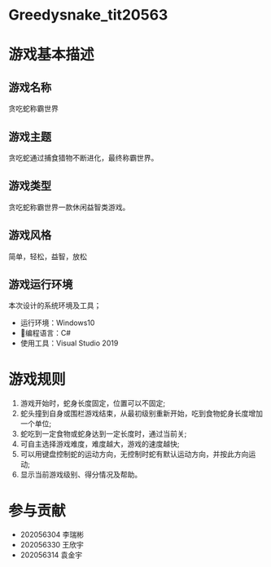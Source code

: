# Greedysnake_tit20563
# 游戏基本描述
## 游戏名称
贪吃蛇称霸世界
## 游戏主题
贪吃蛇通过捕食猎物不断进化，最终称霸世界。
## 游戏类型
贪吃蛇称霸世界一款休闲益智类游戏。
## 游戏风格
简单，轻松，益智，放松
## 游戏运行环境
本次设计的系统环境及工具；
* 运行环境：Windows10
* 编程语言：C#
* 使用工具：Visual Studio 2019
# 游戏规则
1. 游戏开始时，蛇身长度固定，位置可以不固定;
2. 蛇头撞到自身或围栏游戏结束，从最初级别重新开始，吃到食物蛇身长度增加一个单位;
3. 蛇吃到一定食物或蛇身达到一定长度时，通过当前关;
4. 可自主选择游戏难度，难度越大，游戏的速度越快;
5. 可以用键盘控制蛇的运动方向，无控制时蛇有默认运动方向，并按此方向运动;
6. 显示当前游戏级别、得分情况及帮助。
# 参与贡献
* 202056304 李瑞彬
* 202056330 王欣宇
* 202056314 袁金宇
